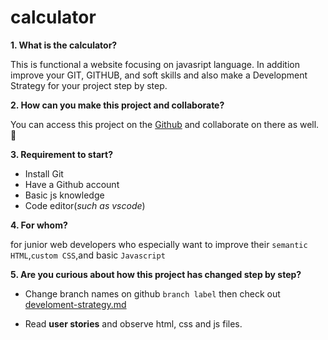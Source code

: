 # calculator

**1. What is the calculator?**

This is functional a website focusing on javasript language. In addition improve your GIT, GITHUB, and soft skills and also make a Development Strategy for your project step by step.

**2. How can you make this project and collaborate?**

You can access this project on the [Github](https://github.com/mametur/calculator) and collaborate on there as well. :tada:

**3. Requirement to start?**

- Install Git
- Have a Github account
- Basic js knowledge
- Code editor(_such as vscode_)

**4. For whom?**

for junior web developers who especially want to improve their `semantic HTML`,`custom CSS`,and basic `Javascript`

**5. Are you curious about how this project has changed step by step?**

- Change branch names on github `branch label` then check out [develoment-strategy.md](development-strategy.md)

- Read **user stories** and observe html, css and js files.
